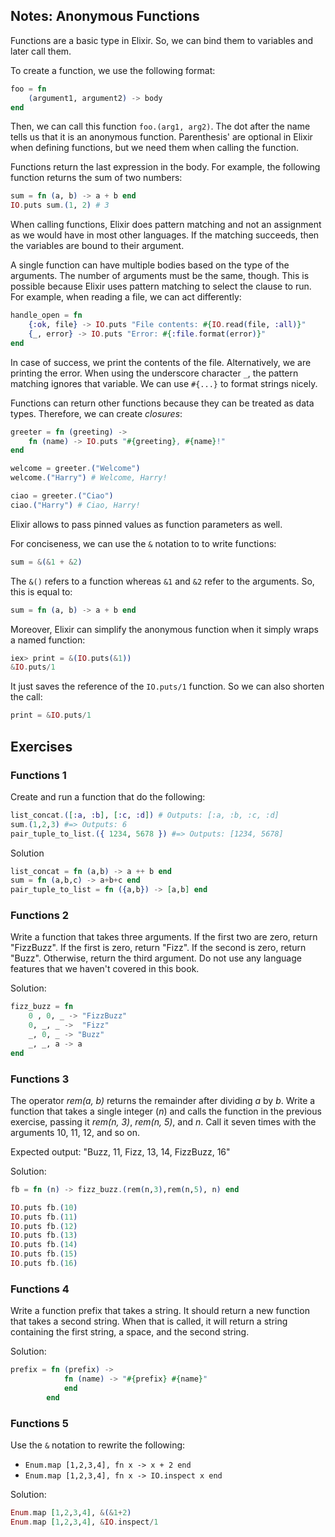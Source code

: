 ## Notes: Anonymous Functions

Functions are a basic type in Elixir. So, we can bind them to variables and later call them.

To create a function, we use the following format:

```elixir
foo = fn 
    (argument1, argument2) -> body
end
```

Then, we can call this function `foo.(arg1, arg2)`. The dot after the name tells us that it is an anonymous function. Parenthesis' are optional in Elixir when defining functions, but we need them when calling the function.

Functions return the last expression in the body. For example, the following function returns the sum of two numbers:

```elixir
sum = fn (a, b) -> a + b end
IO.puts sum.(1, 2) # 3
```

When calling functions, Elixir does pattern matching and not an assignment as we would have in most other languages. If the matching succeeds, then the variables are bound to their argument. 

A single function can have multiple bodies based on the type of the arguments. The number of arguments must be the same, though.
This is possible because Elixir uses pattern matching to select the clause to run. For example, when reading a file, we can act differently:

```elixir
handle_open = fn
    {:ok, file} -> IO.puts "File contents: #{IO.read(file, :all)}" 
    {_, error} -> IO.puts "Error: #{:file.format(error)}"
end
```
In case of success, we print the contents of the file. Alternatively, we are printing the error. When using the underscore character `_`, the pattern matching ignores that variable. 
We can use `#{...}` to format strings nicely. 

Functions can return other functions because they can be treated as data types. Therefore, we can create *closures*:

```elixir
greeter = fn (greeting) -> 
    fn (name) -> IO.puts "#{greeting}, #{name}!"
end

welcome = greeter.("Welcome")
welcome.("Harry") # Welcome, Harry!

ciao = greeter.("Ciao")
ciao.("Harry") # Ciao, Harry!
```

Elixir allows to pass pinned values as function parameters as well. 

For conciseness, we can use the `&` notation to to write functions:

```elixir
sum = &(&1 + &2)
```

The `&()` refers to a function whereas `&1` and `&2` refer to the arguments. So, this is equal to:

```elixir
sum = fn (a, b) -> a + b end
```

Moreover, Elixir can simplify the anonymous function when it simply wraps a named function:

```elixir
iex> print = &(IO.puts(&1))
&IO.puts/1
```
It just saves the reference of the `IO.puts/1` function. So we can also shorten the call:

```elixir
print = &IO.puts/1
```


## Exercises

### Functions 1
Create and run a function that do the following:
```elixir
list_concat.([:a, :b], [:c, :d]) # Outputs: [:a, :b, :c, :d]
sum.(1,2,3) #=> Outputs: 6
pair_tuple_to_list.({ 1234, 5678 }) #=> Outputs: [1234, 5678]
```
Solution
```elixir
list_concat = fn (a,b) -> a ++ b end
sum = fn (a,b,c) -> a+b+c end
pair_tuple_to_list = fn ({a,b}) -> [a,b] end
```

### Functions 2
Write a function that takes three arguments. If the first two are zero, return "FizzBuzz". If the first is zero, return "Fizz". If the second is zero, return "Buzz". Otherwise, return the third argument.
Do not use any language features that we haven't covered in this book.

Solution:
```elixir
fizz_buzz = fn 
    0 , 0, _ -> "FizzBuzz"
    0, _, _ ->  "Fizz"
    _, 0, _ -> "Buzz"
    _, _, a -> a
end
```

### Functions 3
The operator *rem(a, b)* returns the remainder after dividing *a* by *b*. Write a function that takes a single integer (*n*) and calls the function in the previous exercise, passing it *rem(n, 3)*, *rem(n, 5)*, and *n*. Call it seven times with the arguments 10, 11, 12, and so on. 

Expected output: "Buzz, 11, Fizz, 13, 14, FizzBuzz, 16"

Solution:

```elixir
fb = fn (n) -> fizz_buzz.(rem(n,3),rem(n,5), n) end

IO.puts fb.(10)
IO.puts fb.(11)
IO.puts fb.(12)
IO.puts fb.(13)
IO.puts fb.(14)
IO.puts fb.(15)
IO.puts fb.(16)
```

### Functions 4
Write a function prefix that takes a string. It should return a new function that takes a second string. When that is called, it will return a string containing the first string, a space, and the second string.

Solution:

```elixir
prefix = fn (prefix) ->
            fn (name) -> "#{prefix} #{name}"
            end
        end
```

### Functions 5

Use the `&` notation to rewrite the following:
- `Enum.map [1,2,3,4], fn x -> x + 2 end`
- `Enum.map [1,2,3,4], fn x -> IO.inspect x end`

Solution:

```elixir
Enum.map [1,2,3,4], &(&1+2)
Enum.map [1,2,3,4], &IO.inspect/1
```